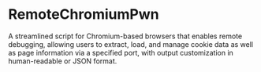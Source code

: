 # RemoteChromiumPwn
A streamlined script for Chromium-based browsers that enables remote debugging, allowing users to extract, load, and manage cookie data as well as page information via a specified port, with output customization in human-readable or JSON format.
